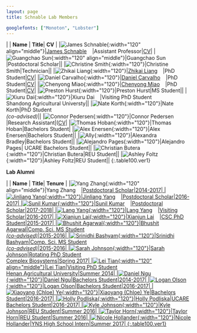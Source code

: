 ```yaml
---
layout: page
title: Schnable Lab Members

googlefonts: ["Monoton", "Lobster"]
---
```


| | **Name** | **Title**| **CV** |
|![James Schnable](/images/People_Images/jamesschnable.jpg){:width="120" align="middle"}|[James Schnable](/peoplepages/jschnable/)<a href="https://twitter.com/szintri"><img src="/images/Twitter_logo_blue.png" style="width: 15px;"></a>|Assistant Professor|[CV](/CVs/JSchnable.pdf)|
|![Guangchao Sun](/images/People_Images/Guangchao.JPG){:width="120" align="middle"}|Guangchao Sun<a href="https://twitter.com/xiaoguanghuan"><img src="/images/Twitter_logo_blue.png" style="width: 15px;"></a>|Postdoctoral Scholar||
|![Christine Smith](/images/People_Images/Christine.jpg){:width="120"}|Christine Smith|Technician||
|![Zhikai Liang](/images/People_Images/Zhikai_Liang_small.jpg){:width="120"}|[Zhikai Liang](/peoplepages/zliang/)<a href="https://twitter.com/shanwai1234"><img src="/images/Twitter_logo_blue.png" style="width: 15px;"></a>|PhD Student|[CV](/CVs/ZLiang.pdf)|
|![Daniel Carvalho](/images/People_Images/Daniel_Carvalho.jpg){:width="120"}|[Daniel Carvalho](/peoplepages/Daniel_Carvalho/)<a href="https://twitter.com/deCarvalhoD90"><img src="/images/Twitter_logo_blue.png" style="width: 15px;"></a>|PhD Student|[CV](/CVs/DCarvalho.pdf)|
|![Chenyong Miao](/images/People_Images/Miao_Small.jpg){:width="120"}|[Chenyong Miao](/peoplepages/Chenyong_Miao/)<a href="https://twitter.com/Valiancy_miao"><img src="/images/Twitter_logo_blue.png" style="width: 15px;"></a>|PhD Student|[CV](/CVs/CMiao.pdf)|
|![Preston Hurst](/images/People_Images/Preston.jpg){:width="120"}|Preston Hurst|MS Student||
|![Xiuru Dai](/images/People_Images/Xiuru_small.jpg){:width="120"}|Xiuru Dai<a href="https://twitter.com/Xiuru_Dai"><img src="/images/Twitter_logo_blue.png" style="width: 15px;"></a>|Visiting PhD Student<br>Shandong Agricultural Universty||
|![Nate Korth](/images/People_Images/Nate_small.jpg){:width="120"}|Nate Korth|PhD Student<br>_(co-advised)_||
|![Connor Pedersen](/images/People_Images/Connor.JPG){:width="120"}|Connor Pedersen<a href="https://twitter.com/Connor_1695"><img src="/images/Twitter_logo_blue.png" style="width: 15px;"></a>|Research Assistant|([CV](CVs/cpedersen.pdf)|
|![Thomas Hoban](/images/People_Images/thoban.jpg){:width="120"}|Thomas Hoban|Bachelors Student|
|![Alex Enersen](/images/People_Images/AlexE.jpg){:width="120"}|Alex Enersen|Bachelors Student||
|![Ally](/images/People_Images/Ally.jpg){:width="120"}|Alexandra Bradley|Bachelors Student||
|![Alejandro Pages](/images/People_Images/AlexP.jpg){:width="120"}|Alejandro Pages| UCARE Bachelors Student||
|![Christian Butera](/images/People_Images/CButera.jpg){:width="120"}|Christian Butera|REU Student||
|![Ashley Foltz](/images/People_Images/Ashley18.jpg){:width="120"}|Ashley Foltz|REU Student||
{:.table100.ver1}

**Lab Alumni**

| | **Name** | **Title**| **Tenure** |
|![Yang Zhang](/images/People_Images/yzhang_small.jpg){:width="120" align="middle"}|Yang Zhang<a href="https://twitter.com/zymaize"><img src="/images/Twitter_logo_blue.png" style="width: 15px;">|Postdoctoral Scholar|2014-2017|
|![Jinliang Yang](/images/People_Images/jinliang.JPG){:width="120"}|Jinliang Yang<a href="https://twitter.com/JinliangYang"><img src="/images/Twitter_logo_blue.png" style="width: 15px;">|Postdoctoral Scholar|2016-2017|
|![Sunil Kumar](/images/People_Images/Sunil.jpg){:width="120"}|Sunil Kumar<a href="https://twitter.com/Sunil_KumarKR"><img src="/images/Twitter_logo_blue.png" style="width: 15px;">|Postdoctoral Scholar|2017-2018|
|![Lang Yang](/images/People_Images/Lang_Small.jpg){:width="120"}|Lang Yang<a href="https://twitter.com/langyan87"><img src="/images/Twitter_logo_blue.png" style="width: 15px;">|Visiting Scholar|2016-2017|
|![Xianjun Lai](/images/People_Images/xlai.jpg){:width="120"}|Xianjun Lai<a href="https://twitter.com/xianjunlai"><img src="/images/Twitter_logo_blue.png" style="width: 15px;">|CSC PhD Student|2015-2017|
|![Bhushit Agarwal](/images/People_Images/Bhushit.jpg){:width="120"}|Bhushit Agarwal|Comp. Sci. MS Student<br>_(co-advised)_|2015-2016|
|![Srinidhi Bashyam](/images/People_Images/Srinidhi.jpg){:width="120"}|Srinidhi Bashyam|Comp. Sci. MS Student<br>_(co-advised)_|2015-2016|
|![Sarah Johnson](/images/People_Images/Sarah.jpg){:width="120"}|Sarah Johnson|Rotating PhD Student<br>Complex Biosystems|Spring 2017|
|![Lei Tian](/images/People_Images/Lei_Tian_Small.JPG){:width="120" align="middle"}|Lei Tian|Visiting PhD Student<br>Henan Agricultural University|Summer 2014|
|![Daniel Ngu](/images/People_Images/Danielngu_small.jpg){:width="120"}|Daniel Ngu|Bachelors Student|2014-2017|
|![Logan Olson](/images/People_Images/logan.JPG){:width="120"}|Logan Olson|Bachelors Student|2016-2017|
|![Xiaoyang (Chloe) Ye](/images/People_Images/Chloe.jpg){:width="120"}|Xiaoyang (Chloe) Ye|Bachelors Student|2016-2017|
|![Holly Podliska](/images/People_Images/Holly.jpg){:width="120"}|Holly Podliska|UCARE Bachelors Student|2016-2017|
|![Kyle Johnson](/images/People_Images/Johnson_small.JPG){:width="120"}|Kyle Johnson|REU Student|Summer 2016|
|![Taylor Horn](/images/People_Images/Horn_small.JPG){:width="120"}|Taylor Horn|REU Student|Summer 2016|
|![Nicole Hollander](/images/People_Images/NicoleH.jpg){:width="120"}|Nicole Hollander|YNS High School Intern|Summer 2017|
{:.table100.ver1}

